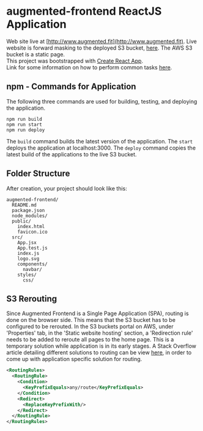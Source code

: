 # augmented-frontend ReactJS Application #
Web site live at [http://www.augmented.fit](http://www.augmented.fit). Live website is forward masking to the deployed S3 bucket, [here](http://augmented-frontend.s3-website-us-east-1.amazonaws.com). The AWS S3 bucket is a static page. <br/>
This project was bootstrapped with [Create React App](https://github.com/facebookincubator/create-react-app). <br/> 
Link for some information on how to perform common tasks [here](https://github.com/facebookincubator/create-react-app/blob/master/packages/react-scripts/template/README.md).

## npm - Commands for Application ##
The following three commands are used for building, testing, and deploying the application.

```
npm run build
npm run start
npm run deploy
```

The ```build``` command builds the latest version of the application. The ```start``` deploys the application at localhost:3000. The ```deploy``` command copies the latest build of the applications to the live S3 bucket.

## Folder Structure ##

After creation, your project should look like this:

```
augmented-frontend/
  README.md
  package.json
  node_modules/
  public/
    index.html
    favicon.ico
  src/
    App.jsx
    App.test.js
    index.js
    logo.svg
    components/
      navbar/
    styles/
      css/
```

## S3 Rerouting ##
Since Augmented Frontend is a Single Page Application (SPA), routing is done on the browser side. This means that the S3 bucket has to be configured to be rerouted. In the S3 buckets portal on AWS, under 'Properties' tab, in the 'Static website hosting' section, a 'Redirection rule' needs to be added to reroute all pages to the home page. This is a temporary solution while application is in its early stages. A Stack Overflow article detailing different solutions to routing can be view [here](https://stackoverflow.com/questions/27928372/react-router-urls-dont-work-when-refreshing-or-writting-manually), in order to come up with application specific solution for routing.

```xml
<RoutingRules>
  <RoutingRule>
    <Condition>
      <KeyPrefixEquals>any/route</KeyPrefixEquals>
    </Condition>
    <Redirect>
      <ReplaceKeyPrefixWith/>
    </Redirect>
  </RoutingRule>
</RoutingRules>
```
